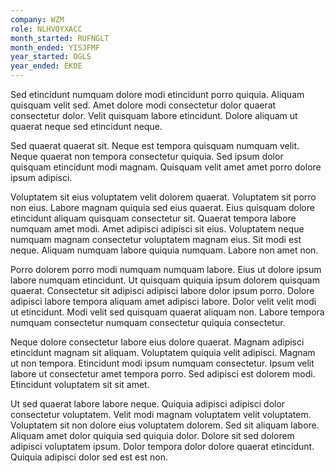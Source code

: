 ```yaml
---
company: WZM
role: NLHVQYXACC
month_started: RUFNGLT
month_ended: YISJFMF
year_started: OGLS
year_ended: EKOE
---
```


Sed etincidunt numquam dolore modi etincidunt porro quiquia. Aliquam quisquam velit sed. Amet dolore modi consectetur dolor quaerat consectetur dolor. Velit quisquam labore etincidunt. Dolore aliquam ut quaerat neque sed etincidunt neque.

Sed quaerat quaerat sit. Neque est tempora quisquam numquam velit. Neque quaerat non tempora consectetur quiquia. Sed ipsum dolor quisquam etincidunt modi magnam. Quisquam velit amet amet porro dolore ipsum adipisci.

Voluptatem sit eius voluptatem velit dolorem quaerat. Voluptatem sit porro non eius. Labore magnam quiquia sed eius quaerat. Eius quisquam dolore etincidunt aliquam quisquam consectetur sit. Quaerat tempora labore numquam amet modi. Amet adipisci adipisci sit eius. Voluptatem neque numquam magnam consectetur voluptatem magnam eius. Sit modi est neque. Aliquam numquam labore quiquia numquam. Labore non amet non.

Porro dolorem porro modi numquam numquam labore. Eius ut dolore ipsum labore numquam etincidunt. Ut quisquam quiquia ipsum dolorem quisquam quaerat. Consectetur sit adipisci adipisci labore dolor ipsum porro. Dolore adipisci labore tempora aliquam amet adipisci labore. Dolor velit velit modi ut etincidunt. Modi velit sed quisquam quaerat aliquam non. Labore tempora numquam consectetur numquam consectetur quiquia consectetur.

Neque dolore consectetur labore eius dolore quaerat. Magnam adipisci etincidunt magnam sit aliquam. Voluptatem quiquia velit adipisci. Magnam ut non tempora. Etincidunt modi ipsum numquam consectetur. Ipsum velit labore ut consectetur amet tempora porro. Sed adipisci est dolorem modi. Etincidunt voluptatem sit sit amet.

Ut sed quaerat labore labore neque. Quiquia adipisci adipisci dolor consectetur voluptatem. Velit modi magnam voluptatem velit voluptatem. Voluptatem sit non dolore eius voluptatem dolorem. Sed sit aliquam labore. Aliquam amet dolor quiquia sed quiquia dolor. Dolore sit sed dolorem adipisci voluptatem ipsum. Dolor tempora dolor dolore quaerat etincidunt. Quiquia adipisci dolor sed est est non.
    